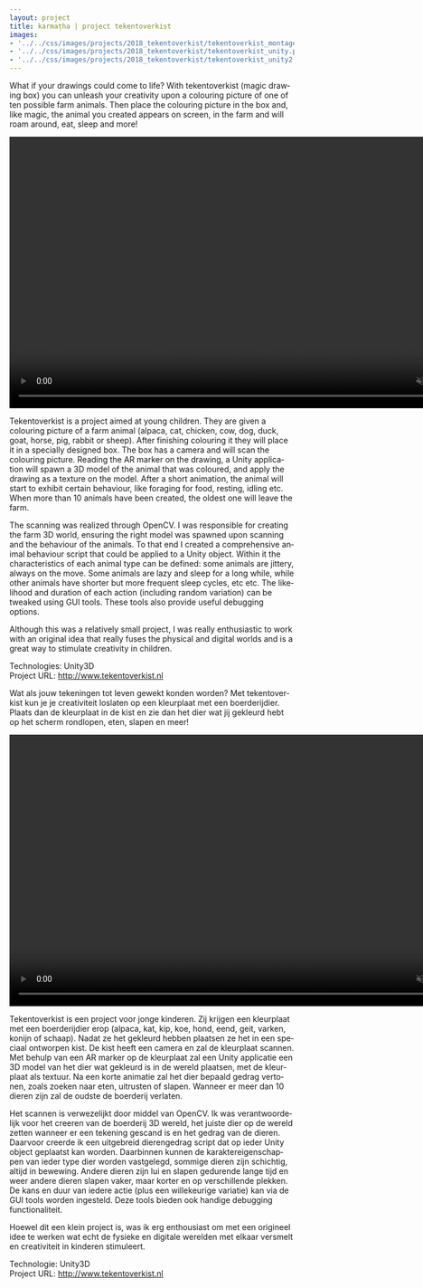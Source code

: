 ```yaml
---
layout: project
title: karmaṭha | project tekentoverkist
images: 
- '../../css/images/projects/2018_tekentoverkist/tekentoverkist_montage.png'
- '../../css/images/projects/2018_tekentoverkist/tekentoverkist_unity.png'
- '../../css/images/projects/2018_tekentoverkist/tekentoverkist_unity2.png'
---
```

<section class="content-block" id="">
    <div class="multi-lang-block">
        <div lang="en">
            <p>
                What if your drawings could come to life? With tekentoverkist (magic drawing box) you can unleash your creativity upon a colouring picture of one of ten possible farm animals. Then place the colouring picture in the box and, like magic, the animal you created appears on screen, in the farm and will roam around, eat, sleep and more!
            </p>
            <video controls
                muted
                src="/movies/tekentoverkist.mp4"
                width="848"
                height="480"
            >
                Sorry, your browser doesn't support embedded videos.
            </video>
            <p>
                Tekentoverkist is a project aimed at young children. They are given a colouring picture of a farm animal (alpaca, cat, chicken, cow, dog, duck, goat, horse, pig, rabbit or sheep). After finishing colouring it they will place it in a specially designed box. The box has a camera and will scan the colouring picture. Reading the AR marker on the drawing, a Unity application will spawn a 3D model of the animal that was coloured, and apply the drawing as a texture on the model. After a short animation, the animal will start to exhibit certain behaviour, like foraging for food, resting, idling etc. When more than 10 animals have been created, the oldest one will leave the farm.
            </p>
            <p>
                The scanning was realized through OpenCV. I was responsible for creating the farm 3D world, ensuring the right model was spawned upon scanning and the behaviour of the animals. To that end I created a comprehensive animal behaviour script that could be applied to a Unity object. Within it the characteristics of each animal type can be defined: some animals are jittery, always on the move. Some animals are lazy and sleep for a long while, while other animals have shorter but more frequent sleep cycles, etc etc. The likelihood and duration of each action (including random variation) can be tweaked using GUI tools. These tools also provide useful debugging options.
            </p>
            <p>       
                Although this was a relatively small project, I was really enthusiastic to work with an original idea that really fuses the physical and digital worlds and is a great way to stimulate creativity in children.
            </p>
            <p>
                Technologies: Unity3D
                <br>
                Project URL: <a href="http://www.tekentoverkist.nl">http://www.tekentoverkist.nl</a>
            </p>
        </div>
        <div lang="nl">
            <p>
                Wat als jouw tekeningen tot leven gewekt konden worden? Met tekentoverkist kun je je creativiteit loslaten op een kleurplaat met een boerderijdier. Plaats dan de kleurplaat in de kist en zie dan het dier wat jij gekleurd hebt op het scherm rondlopen, eten, slapen en meer!
            </p>
            <video controls
                muted
                src="/movies/tekentoverkist.mp4"
                width="848"
                height="480"
            >
                Sorry, je browser ondersteunt geen video.
            </video>
            <p>
                Tekentoverkist is een project voor jonge kinderen. Zij krijgen een kleurplaat met een boerderijdier erop (alpaca, kat, kip, koe, hond, eend, geit, varken, konijn of schaap). Nadat ze het gekleurd hebben plaatsen ze het in een speciaal ontworpen kist. De kist heeft een camera en zal de kleurplaat scannen. Met behulp van een AR marker op de kleurplaat zal een Unity applicatie een 3D model van het dier wat gekleurd is in de wereld plaatsen, met de kleurplaat als textuur. Na een korte animatie zal het dier bepaald gedrag vertonen, zoals zoeken naar eten, uitrusten of slapen. Wanneer er meer dan 10 dieren zijn zal de oudste de boerderij verlaten.
            </p>
            <p>
                Het scannen is verwezelijkt door middel van OpenCV. Ik was verantwoordelijk voor het creeren van de boerderij 3D wereld, het juiste dier op de wereld zetten wanneer er een tekening gescand is en het gedrag van de dieren. Daarvoor creerde ik een uitgebreid dierengedrag script dat op ieder Unity object geplaatst kan worden. Daarbinnen kunnen de karaktereigenschappen van ieder type dier worden vastgelegd, sommige dieren zijn schichtig, altijd in bewewing. Andere dieren zijn lui en slapen gedurende lange tijd en weer andere dieren slapen vaker, maar korter en op verschillende plekken. De kans en duur van iedere actie (plus een willekeurige variatie) kan via de GUI tools worden ingesteld. Deze tools bieden ook handige debugging functionaliteit.
            </p>
            <p>
                Hoewel dit een klein project is, was ik erg enthousiast om met een origineel idee te werken wat echt de fysieke en digitale werelden met elkaar versmelt en creativiteit in kinderen stimuleert.
            </p>
            <p>
                Technologie: Unity3D
                <br>
                Project URL: <a href="http://www.tekentoverkist.nl">http://www.tekentoverkist.nl</a>
            </p>
        </div>
      </div>
</section>